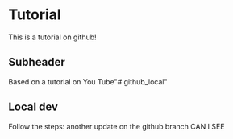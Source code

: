 # Tutorial

This is a tutorial on github!

## Subheader

Based on a tutorial on You Tube"# github_local" 

## Local dev

Follow the steps:
another update on the github branch
CAN I SEE 